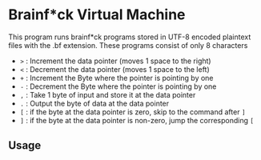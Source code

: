 # Brainf\*ck Virtual Machine

This program runs brainf\*ck programs stored in UTF-8 encoded plaintext files with the .bf extension. These programs consist of only 8 characters
- `>` : Increment the data pointer (moves 1 space to the right)
- `<` : Decrement the data pointer (moves 1 space to the left)
- `+` : Increment the Byte where the pointer is pointing by one
- `-` : Decrement the Byte where the pointer is pointing by one
- `,` : Take 1 byte of input and store it at the data pointer
- `.` : Output the byte of data at the data pointer
- `[` : if the byte at the data pointer is zero, skip to the command after `]`
- `]` : if the byte at the data pointer is non-zero, jump the corresponding `[`

## Usage


